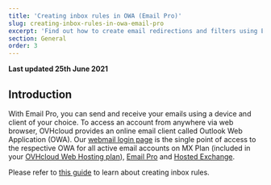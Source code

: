 ```yaml
---
title: 'Creating inbox rules in OWA (Email Pro)'
slug: creating-inbox-rules-in-owa-email-pro
excerpt: 'Find out how to create email redirections and filters using Email Pro'
section: General
order: 3
---
```


**Last updated 25th June 2021**

## Introduction

With Email Pro, you can send and receive your emails using a device and client of your choice. To access an account from anywhere via web browser, OVHcloud provides an online email client called Outlook Web Application (OWA). Our [webmail login page](https://www.ovh.co.uk/mail) is the single point of access to the respective OWA for all active email accounts on MX Plan (included in your [OVHcloud Web Hosting plan](https://www.ovhcloud.com/en-gb/web-hosting/)), [Email Pro](https://www.ovhcloud.com/en-gb/emails/email-pro/) and [Hosted Exchange](https://www.ovhcloud.com/en-gb/emails/hosted-exchange/).

Please refer to [this guide](https://docs.ovh.com/gb/en/microsoft-collaborative-solutions/creating-inbox-rules-in-owa) to learn about creating inbox rules.